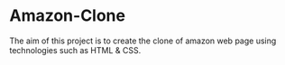 # Amazon-Clone
The aim of this project is to create the clone of amazon web page using technologies such as HTML & CSS.
